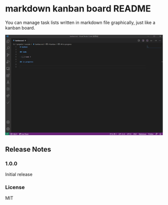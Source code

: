 # markdown kanban board README

You can manage task lists written in markdown file graphically, just like a kanban board.

![screenshot](screenshot.gif)

## Release Notes

### 1.0.0

Initial release

### License

MIT